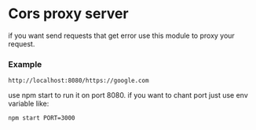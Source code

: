 # Cors proxy server
if you want send requests that get error use this module to proxy your request.
### Example
```
http://localhost:8080/https://google.com
```

use npm start to run it on port 8080.
if you want to chant port just use env variable like:
```
npm start PORT=3000
```